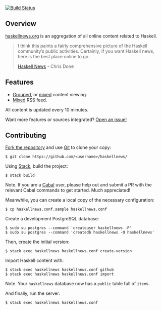 [![Build Status](https://travis-ci.org/haskellnews/haskellnews.svg?branch=master)](https://travis-ci.org/haskellnews/haskellnews)

## Overview

[haskellnews.org] is an aggregation of all online content related to Haskell.

> I think this paints a fairly comprehensive picture of the Haskell community’s
> public activities. Certainly, if you want Haskell news, here is the best
> place online to go.
>
> [Haskell News] - Chris Done

## Features

  - [Grouped], or [mixed] content viewing.
  - [Mixed] RSS feed.

All content is updated every 10 minutes.

Want more features or sources integrated? [Open an issue!]

## Contributing

[Fork the repository] and use [Git] to clone your copy:

    $ git clone https://github.com/<username>/haskellnews/

Using [Stack], build the project:

    $ stack build

Note. If you are a [Cabal] user, please help out and submit a PR with the
relevant Cabal commands to get started. Much appreciated!

Meanwhile, you can create a local copy of the necessary configuration:

    $ cp haskellnews.conf.sample haskellnews.conf

Create a development PostgreSQL database:

    $ sudo su postgres --command 'createuser haskellnews -P'
    $ sudo su postgres --command 'createdb haskellnews -O haskellnews'

Then, create the initial version:

    $ stack exec haskellnews haskellnews.conf create-version

Import Haskell content with:

    $ stack exec haskellnews haskellnews.conf github
    $ stack exec haskellnews haskellnews.conf import

Note. Your `haskellnews` database now has a `public` table full of `item`s.

And finally, run the server:

    $ stack exec haskellnews haskellnews.conf

[Fork the repository]: https://github.com/chrisdone/haskellnews/issues#fork-destination-box
[Git]: https://git-scm.com/
[Stack]: https://docs.haskellstack.org/en/stable/README/
[Cabal]: https://www.haskell.org/cabal/
[Haskell News]: http://chrisdone.com/posts/haskell-news
[haskellnews.org]: http://haskellnews.org/
[Open an issue!]: https://github.com/chrisdone/haskellnews/issues
[Grouped]: http://haskellnews.org/grouped
[mixed]: http://haskellnews.org/mixed
[Mixed]: http://haskellnews.org/feed
